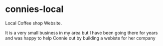 # connies-local

Local Coffee shop Website.

It is a very small business in my area but I have been going there for years and was happy
to help Connie out by building a webiste for her company
